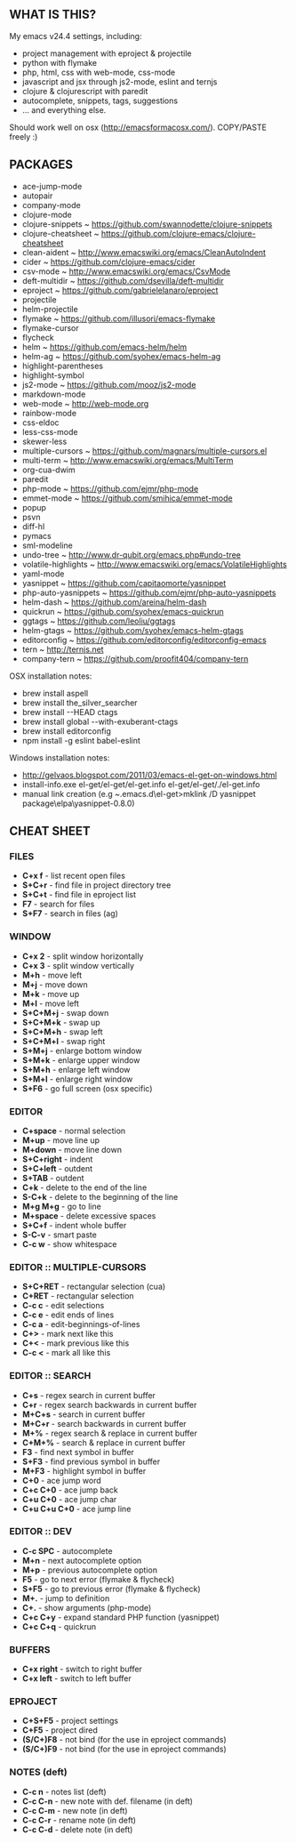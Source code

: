 WHAT IS THIS?
-------------
My emacs v24.4 settings, including:

* project management with eproject & projectile
* python with flymake
* php, html, css with web-mode, css-mode
* javascript and jsx through js2-mode, eslint and ternjs
* clojure & clojurescript with paredit
* autocomplete, snippets, tags, suggestions
* ... and everything else.

Should work well on osx (http://emacsformacosx.com/). COPY/PASTE freely :) 

PACKAGES
--------
* ace-jump-mode
* autopair
* company-mode
* clojure-mode
* clojure-snippets ~ https://github.com/swannodette/clojure-snippets
* clojure-cheatsheet ~ https://github.com/clojure-emacs/clojure-cheatsheet
* clean-aident ~ http://www.emacswiki.org/emacs/CleanAutoIndent
* cider ~ https://github.com/clojure-emacs/cider
* csv-mode ~ http://www.emacswiki.org/emacs/CsvMode
* deft-multidir ~ https://github.com/dsevilla/deft-multidir
* eproject ~ https://github.com/gabrielelanaro/eproject
* projectile
* helm-projectile
* flymake ~ https://github.com/illusori/emacs-flymake
* flymake-cursor
* flycheck
* helm ~ https://github.com/emacs-helm/helm
* helm-ag ~ https://github.com/syohex/emacs-helm-ag
* highlight-parentheses
* highlight-symbol
* js2-mode ~ https://github.com/mooz/js2-mode
* markdown-mode
* web-mode ~ http://web-mode.org
* rainbow-mode
* css-eldoc
* less-css-mode
* skewer-less
* multiple-cursors ~ https://github.com/magnars/multiple-cursors.el
* multi-term ~ http://www.emacswiki.org/emacs/MultiTerm
* org-cua-dwim
* paredit
* php-mode ~ https://github.com/ejmr/php-mode
* emmet-mode ~ https://github.com/smihica/emmet-mode
* popup
* psvn
* diff-hl
* pymacs
* sml-modeline
* undo-tree ~ http://www.dr-qubit.org/emacs.php#undo-tree
* volatile-highlights ~ http://www.emacswiki.org/emacs/VolatileHighlights
* yaml-mode
* yasnippet ~ https://github.com/capitaomorte/yasnippet
* php-auto-yasnippets ~ https://github.com/ejmr/php-auto-yasnippets
* helm-dash ~ https://github.com/areina/helm-dash
* quickrun ~ https://github.com/syohex/emacs-quickrun
* ggtags ~ https://github.com/leoliu/ggtags
* helm-gtags ~ https://github.com/syohex/emacs-helm-gtags
* editorconfig ~ https://github.com/editorconfig/editorconfig-emacs
* tern ~ http://ternjs.net
* company-tern ~ https://github.com/proofit404/company-tern

OSX installation notes:
* brew install aspell
* brew install the_silver_searcher
* brew install --HEAD ctags
* brew install global --with-exuberant-ctags
* brew install editorconfig
* npm install -g eslint babel-eslint

Windows installation notes:
* http://gelvaos.blogspot.com/2011/03/emacs-el-get-on-windows.html
* install-info.exe el-get/el-get/el-get.info el-get/el-get/./el-get.info
* manual link creation (e.g ~\.emacs.d\el-get>mklink /D yasnippet package\elpa\yasnippet-0.8.0) 


CHEAT SHEET
------------


### FILES ###
* **C+x f** - list recent open files
* **S+C+r** - find file in project directory tree
* **S+C+t** - find file in eproject list
* **F7**    - search for files
* **S+F7**  - search in files (ag)


### WINDOW ###
* **C+x 2**   - split window horizontally
* **C+x 3**   - split window vertically
* **M+h**     - move left
* **M+j**     - move down
* **M+k**     - move up
* **M+l**     - move left
* **S+C+M+j** - swap down
* **S+C+M+k** - swap up
* **S+C+M+h** - swap left
* **S+C+M+l** - swap right
* **S+M+j**   - enlarge bottom window
* **S+M+k**   - enlarge upper window
* **S+M+h**   - enlarge left window
* **S+M+l**   - enlarge right window
* **S+F6**    - go full screen (osx specific)


### EDITOR ###
* **C+space**   - normal selection
* **M+up**      - move line up
* **M+down**    - move line down
* **S+C+right** - indent
* **S+C+left**  - outdent
* **S+TAB**     - outdent
* **C+k**       - delete to the end of the line
* **S-C+k**     - delete to the beginning of the line
* **M+g M+g**   - go to line
* **M+space**   - delete excessive spaces
* **S+C+f**     - indent whole buffer
* **S-C-v**     - smart paste
* **C-c w**     - show whitespace


### EDITOR :: MULTIPLE-CURSORS ###
* **S+C+RET**   - rectangular selection (cua)
* **C+RET**     - rectangular selection
* **C-c c**     - edit selections
* **C-c e**     - edit ends of lines
* **C-c a**     - edit-beginnings-of-lines
* **C+>**       - mark next like this
* **C+<**       - mark previous like this
* **C-c <**     - mark all like this


### EDITOR :: SEARCH ###
* **C+s**         - regex search in current buffer
* **C+r**         - regex search backwards in current buffer
* **M+C+s**       - search in current buffer
* **M+C+r**       - search backwards in current buffer
* **M+%**         - regex search & replace in current buffer
* **C+M+%**       - search & replace in current buffer
* **F3**          - find next symbol in buffer
* **S+F3**        - find previous symbol in buffer
* **M+F3**        - highlight symbol in buffer
* **C+0**         - ace jump word
* **C+c C+0**     - ace jump back
* **C+u C+0**     - ace jump char
* **C+u C+u C+0** - ace jump line


### EDITOR :: DEV ###
* **C-c SPC** - autocomplete
* **M+n**     - next autocomplete option
* **M+p**     - previous autocomplete option
* **F5**      - go to next error (flymake & flycheck)
* **S+F5**    - go to previous error (flymake & flycheck)
* **M+.**     - jump to definition
* **C+.**     - show arguments (php-mode)
* **C+c C+y** - expand standard PHP function (yasnippet)
* **C+c C+q** - quickrun


### BUFFERS ###
* **C+x right** - switch to right buffer
* **C+x left**  - switch to left buffer


### EPROJECT ###
* **C+S+F5**    - project settings
* **C+F5**      - project dired
* **(S/C+)F8**  - not bind (for the use in eproject commands)
* **(S/C+)F9**  - not bind (for the use in eproject commands)


### NOTES (deft) ###
* **C-c n**   - notes list (deft)
* **C-c C-n** - new note with def. filename (in deft)
* **C-c C-m** - new note (in deft)
* **C-c C-r** - rename note (in deft)
* **C-c C-d** - delete note (in deft)
